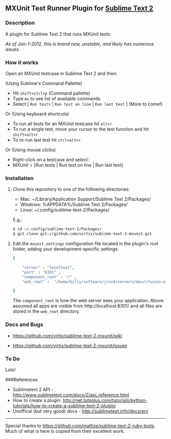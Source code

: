 ## MXUnit Test Runner Plugin for [Sublime Text 2](http://www.sublimetext.com/)

### Description
A plugin for Sublime Text 2 that runs MXUnit tests.

_As of Jan-1-2012, this is brand new, unstable, and likely has numerous issues._

### How it works

Open an MXUnit testcase in Sublime Text 2 and then:

(Using Sublime's Command Pallette)
 - Hit ```shift+ctrl+p``` (Command pallette)
 - Type ```mx``` to see list of available commands
 - Select [ ```Run tests``` | ```Run test on line``` | ```Run last test``` ]
 (More to come!)


Or (Using keyboard shortcuts)

 - To run all tests for an MXUnit testcase hit ```alt+r```
 - To run a single test, move your cursor to the test function and hit ```shift+alt+r```
 - To re-run last test  hit ```ctrl+alt+r```


Or (Using mouse clicks)

  - Right-click on a testcase and select: 
  - MXUnit > [Run tests | Run test on line | Run last test]


### Installation

1. Clone this repository to one of the following directories:

 	- Mac: ~/Library/Application Support/Sublime Text 2/Packages/
 	- Windows: %APPDATA%/Sublime Text 2/Packages/
 	- Linux: ~/.config/sublime-text-2/Packages/

	E.g,: 

	```bash
	$ cd ~/.config/sublime-text-2/Packages/
	$ git clone git://github.com/virtix/sublime-text-2-mxunit.git

	```

2. Edit the ```mxunit.settings``` configuration file located in the plugin's root folder,
   adding your development-specific settings:

	```bash
	{
	
		"server" : "localhost",
		"port" : "8301" ,
		"component_root" : "/" ,
		"web_root" :  "/home/billy/software/jrun4/servers/dev/cfusion.ear/cfusion.war/" ,
	
	}
	``` 
	The ```component_root``` is how the web server sees your application. Above assumed all apps are visible from
	http://localhost:8301/  and all files are stored in the  ```web_root``` directory.



### Docs and Bugs

 - https://github.com/virtix/sublime-text-2-mxunit/wiki
  
 - https://github.com/virtix/sublime-text-2-mxunit/issues


### To Do
Lots!


###References

 - Sublimetext 2 API - http://www.sublimetext.com/docs/2/api_reference.html
 - How to create a plugin: http://net.tutsplus.com/tutorials/python-tutorials/how-to-create-a-sublime-text-2-plugin/
 - Unoffical (but very good) docs - http://sublimetext.info/docs/en/




------


Special thanks to https://github.com/maltize/sublime-text-2-ruby-tests. Much of what is here is copied from their excellent work.